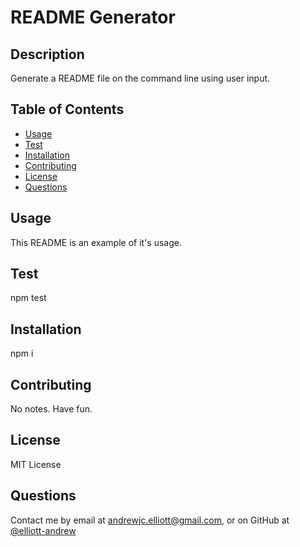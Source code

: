 # README Generator
  ## Description
  Generate a README file on the command line using user input.

  ## Table of Contents
  - [Usage](#Usage)
  - [Test](#Test)
  - [Installation](#Installation)
  - [Contributing](#Contributing)
  - [License](#License)
  - [Questions](#Questions)

  ## Usage
  This README is an example of it's usage.

  ## Test
  npm test

  ## Installation
  npm i

  ## Contributing
  No notes. Have fun.

  ## License
  MIT License

  ## Questions
  Contact me by email at andrewjc.elliott@gmail.com, or on GitHub at [@elliott-andrew](https://www.github.com/elliott-andrew)